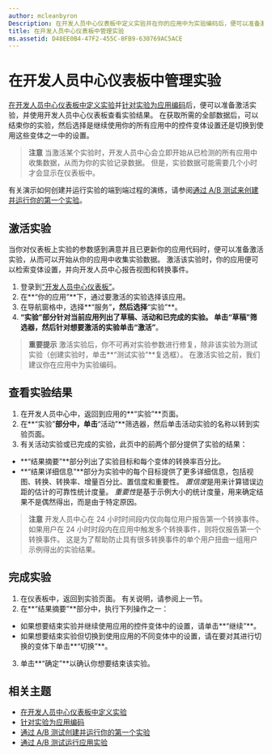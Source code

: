 ```yaml
---
author: mcleanbyron
Description: 在开发人员中心仪表板中定义实验并在你的应用中为实验编码后，便可以准备激活实验，并使用开发人员中心仪表板查看实验结果。
title: 在开发人员中心仪表板中管理实验
ms.assetid: D48EE0B4-47F2-455C-8FB9-630769AC5ACE
---
```


# 在开发人员中心仪表板中管理实验

[在开发人员中心仪表板中定义实验](define-your-experiment-in-the-dev-center-dashboard.md)并[针对实验为应用编码](code-your-experiment-in-your-app.md)后，便可以准备激活实验，并使用开发人员中心仪表板查看实验结果。 在获取所需的全部数据后，可以结束你的实验，然后选择是继续使用你的所有应用中的控件变体设置还是切换到使用这些变体之一中的设置。

> **注意** 当激活某个实验时，开发人员中心会立即开始从已检测的所有应用中收集数据，从而为你的实验记录数据。 但是，实验数据可能需要几个小时才会显示在仪表板中。

有关演示如何创建并运行实验的端到端过程的演练，请参阅[通过 A/B 测试来创建并运行你的第一个实验](create-and-run-your-first-experiment-with-a-b-testing.md)。

## 激活实验

当你对仪表板上实验的参数感到满意并且已更新你的应用代码时，便可以准备激活实验，从而可以开始从你的应用中收集实验数据。 激活该实验时，你的应用便可以检索变体设置，并向开发人员中心报告视图和转换事件。

1. 登录到[“开发人员中心仪表板”](https://dev.windows.com/overview)。
2. 在**“你的应用”**下，通过要激活的实验选择该应用。
3. 在导航窗格中，选择**“服务”**，然后选择**“实验”**。
4. **“实验”**部分针对当前应用列出了草稿、活动和已完成的实验。 单击**“草稿”**筛选器，然后针对想要激活的实验单击**“激活”**。

> **重要提示** 激活实验后，你不可再对实验参数进行修复，除非该实验为测试实验（创建实验时，单击**“测试实验”**复选框）。 在激活实验之前，我们建议你在应用中为实验编码。


## 查看实验结果

1. 在开发人员中心中，返回到应用的**“实验”**页面。
2. 在**“实验”**部分中，单击**“活动”**筛选器，然后单击活动实验的名称以转到实验页面。
3. 有关活动实验或已完成的实验，此页中的前两个部分提供了实验的结果：
  * **“结果摘要”**部分列出了实验目标和每个变体的转换率百分比。
  * **“结果详细信息”**部分为实验中的每个目标提供了更多详细信息，包括视图、转换、转换率、增量百分比、置信度和重要性。 *置信度*是用来计算错误边距的估计的可靠性统计度量。 *重要性*是基于示例大小的统计度量，用来确定结果不是偶然得出，而是由于特定原因。

  >**注意** 开发人员中心在 24 小时时间段内仅向每位用户报告第一个转换事件。 如果用户在 24 小时时段内在应用中触发多个转换事件，则将仅报告第一个转换事件。 这是为了帮助防止具有很多转换事件的单个用户扭曲一组用户示例得出的实验结果。


## 完成实验

1. 在仪表板中，返回到实验页面。 有关说明，请参阅上一节。
2. 在**“结果摘要”**部分中，执行下列操作之一：
  * 如果想要结束实验并继续使用应用的控件变体中的设置，请单击**“继续”**。
  * 如果想要结束实验但切换到使用应用的不同变体中的设置，请在要对其进行切换的变体下单击**“切换”**。
3. 单击**“确定”**以确认你想要结束该实验。


## 相关主题

  * [在开发人员中心仪表板中定义实验](define-your-experiment-in-the-dev-center-dashboard.md)
  * [针对实验为应用编码](code-your-experiment-in-your-app.md)
  * [通过 A/B 测试创建并运行你的第一个实验](create-and-run-your-first-experiment-with-a-b-testing.md)
  * [通过 A/B 测试运行应用实验](run-app-experiments-with-a-b-testing.md)


<!--HONumber=May16_HO2-->


